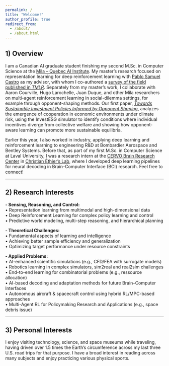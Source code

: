 ```yaml
---
permalink: /
title: "Welcome!"
author_profile: true
redirect_from: 
  - /about/
  - /about.html
---
```


## 1) Overview 

I am a Canadian AI graduate student finishing my second M.Sc. in Computer Science at the [Mila – Quebec AI Institute](https://mila.quebec/en). My master’s research focused on representation learning for deep reinforcement learning with [Pablo Samuel Castro](https://mila.quebec/en/directory/pablo-samuel-castro) as my advisor, with whom I co-authored a [survey of the field published in *TMLR*](https://arxiv.org/pdf/2506.17518). Separately from my master’s work, I collaborate with Aaron Courville, Hugo Larochelle, Juan Duque, and other Mila researchers on multi-agent reinforcement learning in social-dilemma settings, for example through opponent-shaping methods. Our first paper, [*Towards Sustainable Investment Policies Informed by Opponent Shaping*](https://openreview.net/pdf?id=ex93RVyP5r), analyzes the emergence of cooperation in economic environments under climate risk, using the InvestESG simulator to identify conditions where individual incentives diverge from collective welfare and showing how opponent-aware learning can promote more sustainable equilibria. 

Earlier this year, I also worked in industry, applying deep learning and reinforcement learning to engineering R&D at Bombardier Aerospace and Bentley Systems. Before that, as part of my first M.Sc. in Computer Science at Laval University, I was a research intern at the [CERVO Brain Research Center](https://cervo.ulaval.ca/en) in [Christian Éthier’s Lab](https://scholar.google.ca/citations?user=9CzYcbAAAAAJ&hl=en), where I developed deep learning pipelines for neural decoding in Brain–Computer Interface (BCI) research. Feel free to connect!

---

## 2) Research Interests

**- Sensing, Reasoning, and Control:**  
• Representation learning from multimodal and high-dimensional data  
• Deep Reinforcement Learning for complex policy learning and control  
• Predictive world modeling, multi-step reasoning, and hierarchical planning  

**- Theoretical Challenges:**  
• Fundamental aspects of learning and intelligence  
• Achieving better sample efficiency and generalization  
• Optimizing target performance under resource constraints  

**- Applied Problems:**  
• AI-enhanced scientific simulations (e.g., CFD/FEA with surrogate models)  
• Robotics learning in complex simulators, sim2real and real2sim challenges  
• End-to-end learning for combinatorial problems (e.g., ressource allocation)  
• AI-based decoding and adaptation methods for future Brain–Computer Interfaces  
• Autonomous aircraft & spacecraft control using hybrid RL/MPC-based approaches  
• Multi-Agent RL for Policymaking Research  and Applications (e.g., space debris issue)  

---

## 3) Personal Interests

I enjoy visiting technology, science, and space museums while traveling, having driven over 1.5 times the Earth’s circumference across my last three U.S. road trips for that purpose. I have a broad interest in reading across many subjects and enjoy practicing various physical sports.


